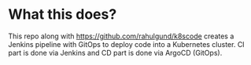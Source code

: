 # What this does?
This repo along with https://github.com/rahulgund/k8scode creates a Jenkins pipeline with GitOps to deploy code into a Kubernetes cluster. CI part is done via Jenkins and CD part is done via ArgoCD (GitOps).
